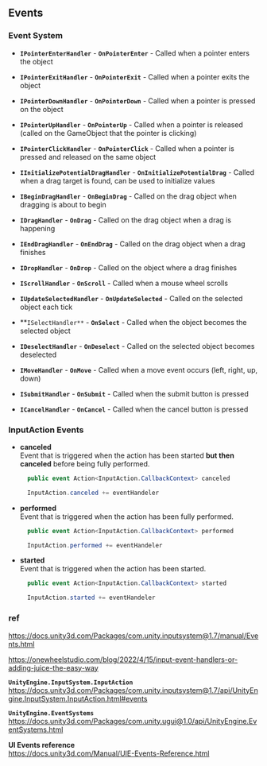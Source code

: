 ## Events

### Event System

- **`IPointerEnterHandler`** - **`OnPointerEnter`** - Called when a pointer enters the object

- **`IPointerExitHandler`** - **`OnPointerExit`** - Called when a pointer exits the object

- **`IPointerDownHandler`** - **`OnPointerDown`** - Called when a pointer is pressed on the object

- **`IPointerUpHandler`** - **`OnPointerUp`** - Called when a pointer is released (called on the GameObject that the pointer is clicking)

- **`IPointerClickHandler`** - **`OnPointerClick`** - Called when a pointer is pressed and released on the same object

- **`IInitializePotentialDragHandler`** - **`OnInitializePotentialDrag`** - Called when a drag target is found, can be used to initialize values

- **`IBeginDragHandler`** - **`OnBeginDrag`** - Called on the drag object when dragging is about to begin

- **`IDragHandler`** - **`OnDrag`** - Called on the drag object when a drag is happening

- **`IEndDragHandler`** - **`OnEndDrag`** - Called on the drag object when a drag finishes

- **`IDropHandler`** - **`OnDrop`** - Called on the object where a drag finishes

- **`IScrollHandler`** - **`OnScroll`** - Called when a mouse wheel scrolls

- **`IUpdateSelectedHandler`** - **`OnUpdateSelected`** - Called on the selected object each tick

- **`ISelectHandler**` - **`OnSelect`** - Called when the object becomes the selected object

- **`IDeselectHandler`** - **`OnDeselect`** - Called on the selected object becomes deselected

- **`IMoveHandler`** - **`OnMove`** - Called when a move event occurs (left, right, up, down)

- **`ISubmitHandler`** - **`OnSubmit`** - Called when the submit button is pressed

- **`ICancelHandler`** - **`OnCancel`** - Called when the cancel button is pressed

### InputAction Events

- **canceled** \
  Event that is triggered when the action has been started **but then canceled** before being fully performed.
  ```cs
    public event Action<InputAction.CallbackContext> canceled
  ```
  ```cs
    InputAction.canceled += eventHandeler 
  ```
- **performed** \
  Event that is triggered when the action has been fully performed.
  ```cs
    public event Action<InputAction.CallbackContext> performed
  ```
  ```cs
    InputAction.performed += eventHandeler 
  ```

- **started** \
  Event that is triggered when the action has been started.
  ```cs
    public event Action<InputAction.CallbackContext> started
  ```
  ```cs
    InputAction.started += eventHandeler 
  ```

### ref 
https://docs.unity3d.com/Packages/com.unity.inputsystem@1.7/manual/Events.html

https://onewheelstudio.com/blog/2022/4/15/input-event-handlers-or-adding-juice-the-easy-way

**`UnityEngine.InputSystem.InputAction`** \
https://docs.unity3d.com/Packages/com.unity.inputsystem@1.7/api/UnityEngine.InputSystem.InputAction.html#events

**`UnityEngine.EventSystems`** \
https://docs.unity3d.com/Packages/com.unity.ugui@1.0/api/UnityEngine.EventSystems.html

**UI Events reference** \
https://docs.unity3d.com/Manual/UIE-Events-Reference.html

